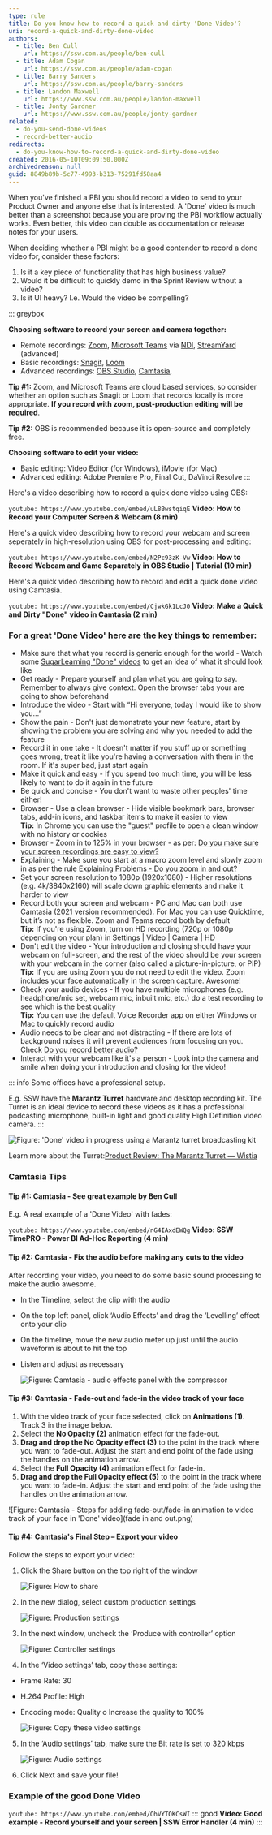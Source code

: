 ```yaml
---
type: rule
title: Do you know how to record a quick and dirty 'Done Video'?
uri: record-a-quick-and-dirty-done-video
authors:
  - title: Ben Cull
    url: https://ssw.com.au/people/ben-cull
  - title: Adam Cogan
    url: https://ssw.com.au/people/adam-cogan
  - title: Barry Sanders
    url: https://ssw.com.au/people/barry-sanders
  - title: Landon Maxwell
    url: https://www.ssw.com.au/people/landon-maxwell
  - title: Jonty Gardner
    url: https://www.ssw.com.au/people/jonty-gardner
related:
  - do-you-send-done-videos
  - record-better-audio
redirects:
  - do-you-know-how-to-record-a-quick-and-dirty-done-video
created: 2016-05-10T09:09:50.000Z
archivedreason: null
guid: 8849b89b-5c77-4993-b313-75291fd58aa4
---
```

When you've finished a PBI you should record a video to send to your Product Owner and anyone else that is interested. A 'Done' video is much better than a screenshot because you are proving the PBI workflow actually works. Even better, this video can double as documentation or release notes for your users.

<!--endintro-->

When deciding whether a PBI might be a good contender to record a done video for, consider these factors:

1. Is it a key piece of functionality that has high business value?
2. Would it be difficult to quickly demo in the Sprint Review without a video?
3. Is it UI heavy? I.e. Would the video be compelling?

::: greybox

**Choosing software to record your screen and camera together:**

* Remote recordings: [Zoom](https://zoom.us), [Microsoft Teams](https://www.microsoft.com/en-au/microsoft-teams) via [NDI](https://www.ndi.tv),  [StreamYard](https://streamyard.com) (advanced)
* Basic recordings: [Snagit](https://www.techsmith.com/screen-capture.html), [Loom](https://www.loom.com)
* Advanced recordings: [OBS Studio](https://obsproject.com), [Camtasia](https://www.techsmith.com/store/camtasia),

**Tip #1:** Zoom, and Microsoft Teams are cloud based services, so consider whether an option such as Snagit or Loom that records locally is more appropriate. **If you record with zoom, post-production editing will be required**. 

**Tip #2:** OBS is recommended because it is open-source and completely free. 

**Choosing software to edit your video:**

* Basic editing: Video Editor (for Windows), iMovie (for Mac)
* Advanced editing: Adobe Premiere Pro, Final Cut, DaVinci Resolve
:::

Here's a video describing how to record a quick done video using OBS:

`youtube: https://www.youtube.com/embed/uL8BwstqiqE`
**Video: How to Record your Computer Screen & Webcam (8 min)**

Here's a quick video describing how to record your webcam and screen seperately in high-resolution using OBS for post-processing and editing:

`youtube: https://www.youtube.com/embed/N2Pc93zK-Vw`
**Video: How to Record Webcam and Game Separately in OBS Studio | Tutorial (10 min)**

Here's a quick video describing how to record and edit a quick done video using Camtasia. 

`youtube: https://www.youtube.com/embed/CjwkGk1LcJ0`
**Video: Make a Quick and Dirty "Done" video in Camtasia (2 min)** 

### For a great 'Done Video' here are the key things to remember:

* Make sure that what you record is generic enough for the world - Watch some [SugarLearning "Done" videos](https://www.youtube.com/@sswsugarlearning500/videos) to get an idea of what it should look like
* Get ready - Prepare yourself and plan what you are going to say. Remember to always give context. Open the browser tabs your are going to show beforehand 
* Introduce the video - Start with “Hi everyone, today I would like to show you...”
* Show the pain - Don't just demonstrate your new feature, start by showing the problem you are solving and why you needed to add the feature
* Record it in one take - It doesn't matter if you stuff up or something goes wrong, treat it like you're having a conversation with them in the room. If it's super bad, just start again
* Make it quick and easy - If you spend too much time, you will be less likely to want to do it again in the future
* Be quick and concise - You don't want to waste other peoples' time either!
* Browser - Use a clean browser - Hide visible bookmark bars, browser tabs, add-in icons, and taskbar items to make it easier to view  
    **Tip:** In Chrome you can use the "guest" profile to open a clean window with no history or cookies
* Browser - Zoom in to 125% in your browser - as per: [Do you make sure your screen recordings are easy to view?](/easy-to-view-screen-recordings)
* Explaining - Make sure you start at a macro zoom level and slowly zoom in as per the rule [Explaining Problems - Do you zoom in and out?](/zooming-in-and-out)
* Set your screen resolution to 1080p (1920x1080) - Higher resolutions (e.g. 4k/3840x2160) will scale down graphic elements and make it harder to view                  
* Record both your screen and webcam - PC and Mac can both use Camtasia (2021 version recommended). For Mac you can use Quicktime, but it’s not as flexible. Zoom and Teams record both by default  
    **Tip:** If you're using Zoom, turn on HD recording (720p or 1080p depending on your plan) in Settings | Video | Camera | HD
* Don't edit the video - Your introduction and closing should have your webcam on full-screen, and the rest of the video should be your screen with your webcam in the corner (also called a picture-in-picture, or PiP)  
    **Tip:** If you are using Zoom you do not need to edit the video. Zoom includes your face automatically in the screen capture. Awesome!
* Check your audio devices - If you have multiple microphones (e.g. headphone/mic set, webcam mic, inbuilt mic, etc.) do a test recording to see which is the best quality  
    **Tip:** You can use the default Voice Recorder app on either Windows or Mac to quickly record audio
* Audio needs to be clear and not distracting - If there are lots of background noises it will prevent audiences from focusing on you. Check [Do you record better audio?](/record-better-audio)
* Interact with your webcam like it's a person - Look into the camera and smile when doing your introduction and closing for the video!

::: info
Some offices have a professional setup.

E.g. SSW have the **Marantz Turret** hardware and desktop recording kit. The Turret is an ideal device to record these videos as it has a professional podcasting microphone, built-in light and good quality High Definition video camera.
:::

![Figure: 'Done' video in progress using a Marantz turret broadcasting kit](turret-usage.jpg)

Learn more about the Turret:[Product Review: The Marantz Turret — Wistia](https://wistia.com/learn/production/marantz-turret-review?wvideo=whmpjct7xj)    

### Camtasia Tips

#### Tip #1: Camtasia - See great example by Ben Cull

E.g. A real example of a 'Done Video' with fades:

`youtube: https://www.youtube.com/embed/nG4IAxdEWQg`
**Video: SSW TimePRO - Power BI Ad-Hoc Reporting (4 min)** 

#### Tip #2: Camtasia - Fix the audio before making any cuts to the video

After recording your video, you need to do some basic sound processing to make the audio awesome.

* In the Timeline, select the clip with the audio
* On the top left panel, click ‘Audio Effects’ and drag the ‘Levelling’ effect onto your clip
* On the timeline, move the new audio meter up just until the audio waveform is about to hit the top
* Listen and adjust as necessary

    ![Figure: Camtasia - audio effects panel with the compressor](audio-effects-panel.png)

#### Tip #3: Camtasia - Fade-out and fade-in the video track of your face

1. With the video track of your face selected, click on **Animations (1)**. Track 3 in the image below.
2. Select the  **No Opacity (2)** animation effect for the fade-out.
3. **Drag and drop the No Opacity effect (3)** to the point in the track where you want to fade-out. Adjust the start and end point of the fade using the handles on the animation arrow.
4. Select the  **Full Opacity (4)** animation effect for fade-in.
5. **Drag and drop the Full Opacity effect (5)** to the point in the track where you want to fade-in. Adjust the start  and end point of the fade using the handles on the animation arrow.

![Figure: Camtasia - Steps for adding fade-out/fade-in animation to video track of your face in 'Done' video](fade in and out.png)

#### Tip #4: Camtasia's Final Step – Export your video

Follow the steps to export your video:

1. Click the Share button on the top right of the window

    ![Figure: How to share](export-video1.png)

2. In the new dialog, select custom production settings 

    ![Figure: Production settings](export-video2.png)

3. In the next window, uncheck the ‘Produce with controller’ option 

    ![Figure: Controller settings](export-video3.png)

4. In the ‘Video settings’ tab, copy these settings:

* Frame Rate: 30
* H.264 Profile: High
* Encoding mode: Quality
  o	Increase the quality to 100% 

    ![Figure: Copy these video settings](export-video4.png)


5. In the ‘Audio settings’ tab, make sure the Bit rate is set to 320 kbps 

    ![Figure:  Audio settings](export-video5.png)

6. Click Next and save your file!

### Example of the good Done Video

`youtube: https://www.youtube.com/embed/OhVYTOKCsWI`
::: good
**Video: Good example - Record yourself and your screen | SSW Error Handler (4 min)**
:::
